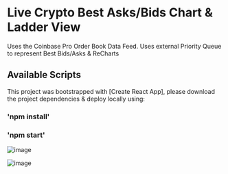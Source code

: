 # Live Crypto Best Asks/Bids Chart & Ladder View

Uses the Coinbase Pro Order Book Data Feed.
Uses external Priority Queue to represent Best Bids/Asks & ReCharts

## Available Scripts
This project was bootstrapped with [Create React App], please download the project dependencies
& deploy locally using:

### 'npm install'
### 'npm start'

![image](https://user-images.githubusercontent.com/40084583/186754290-b9be9ce0-64ae-41fe-a4c8-843b7df4699a.png)


![image](https://user-images.githubusercontent.com/40084583/186754006-a55595a7-3262-45c0-8b7c-34791f1ec590.png)
